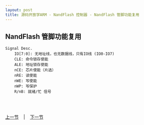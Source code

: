 ```yaml
---
layout: post
title: 源码开放学ARM - NandFlash 控制器 - NandFlash 管脚功能复用
---
```


## NandFlash 管脚功能复用
	Signal Desc.
		IO[7:0]: 无地址线，也无数据线，只有IO线 (IO0-IO7)
		CLE: 命令锁存使能
		ALE: 地址锁存使能
		nCE: 芯片使能（片选）
		nRE: 读使能
		nWE: 写使能
		nWP: 写保护
		R/nB: 就绪/忙 信号
	

<br> <br> 
<div> <a href="chp7-1.html">上一节</a> &nbsp;&nbsp; | &nbsp;&nbsp; <a href="chp7-3.html">下一节</a> </div> <br> <br>